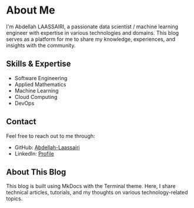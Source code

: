 # About Me

I'm Abdellah LAASSAIRI, a passionate data scientist / machine learning engineer with expertise in various technologies and domains. This blog serves as a platform for me to share my knowledge, experiences, and insights with the community.

## Skills & Expertise

- Software Engineering
- Applied Mathematics
- Machine Learning
- Cloud Computing
- DevOps

## Contact

Feel free to reach out to me through:

- GitHub: [Abdellah-Laassairi](https://github.com/Abdellah-Laassairi)
- LinkedIn: [Profile](https://linkedin.com/in/abdellah-laassairi)

## About This Blog

This blog is built using MkDocs with the Terminal theme. Here, I share technical articles, tutorials, and my thoughts on various technology-related topics.
